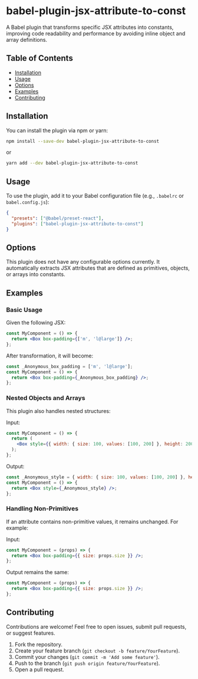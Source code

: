 # babel-plugin-jsx-attribute-to-const

A Babel plugin that transforms specific JSX attributes into constants, improving code readability and performance by avoiding inline object and array definitions.

## Table of Contents

- [Installation](#installation)
- [Usage](#usage)
- [Options](#options)
- [Examples](#examples)
- [Contributing](#contributing)

## Installation

You can install the plugin via npm or yarn:

```bash
npm install --save-dev babel-plugin-jsx-attribute-to-const
```

or

```bash
yarn add --dev babel-plugin-jsx-attribute-to-const
```

## Usage

To use the plugin, add it to your Babel configuration file (e.g., `.babelrc` or `babel.config.js`):

```json
{
  "presets": ["@babel/preset-react"],
  "plugins": ["babel-plugin-jsx-attribute-to-const"]
}
```

## Options

This plugin does not have any configurable options currently. It automatically extracts JSX attributes that are defined as primitives, objects, or arrays into constants.

## Examples

### Basic Usage

Given the following JSX:

```jsx
const MyComponent = () => {
  return <Box box-padding={['m', 'l@large']} />;
};
```

After transformation, it will become:

```jsx
const _Anonymous_box_padding = ['m', 'l@large'];
const MyComponent = () => {
  return <Box box-padding={_Anonymous_box_padding} />;
};
```

### Nested Objects and Arrays

This plugin also handles nested structures:

Input:

```jsx
const MyComponent = () => {
  return (
    <Box style={{ width: { size: 100, values: [100, 200] }, height: 200 }} />
  );
};
```

Output:

```jsx
const _Anonymous_style = { width: { size: 100, values: [100, 200] }, height: 200 };
const MyComponent = () => {
  return <Box style={_Anonymous_style} />;
};
```

### Handling Non-Primitives

If an attribute contains non-primitive values, it remains unchanged. For example:

Input:

```jsx
const MyComponent = (props) => {
  return <Box box-padding={{ size: props.size }} />;
};
```

Output remains the same:

```jsx
const MyComponent = (props) => {
  return <Box box-padding={{ size: props.size }} />;
};
```

## Contributing

Contributions are welcome! Feel free to open issues, submit pull requests, or suggest features.

1. Fork the repository.
2. Create your feature branch (`git checkout -b feature/YourFeature`).
3. Commit your changes (`git commit -m 'Add some feature'`).
4. Push to the branch (`git push origin feature/YourFeature`).
5. Open a pull request.
